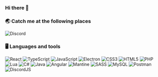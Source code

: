 ### Hi there 👋

<!--
**Molnlyck/Molnlyck** is a ✨ _special_ ✨ repository because its `README.md` (this file) appears on your GitHub profile.

Here are some ideas to get you started:

- 🔭 I’m currently working on ...
- 🌱 I’m currently learning ...
- 👯 I’m looking to collaborate on ...
- 🤔 I’m looking for help with ...
- 💬 Ask me about ...
- 📫 How to reach me: ...
- 😄 Pronouns: ...
- ⚡ Fun fact: ...
- https://github-readme-stats.vercel.app/api?username=Molnlyck&theme=github_dark&hide_border=true&include_all_commits=true&custom_title=Mollers%20Stats&count_private=true
-->

### 🌏 Catch me at the following places

![Discord](https://img.shields.io/badge/%40Moller-%235865F2?style=for-the-badge&logo=discord&logoColor=white)


### 🖥️ Languages and tools
![React](https://img.shields.io/badge/react-%2320232a.svg?style=flat&logo=react&logoColor=%2361DAFB) 
![TypeScript](https://img.shields.io/badge/typescript-%23007ACC.svg?style=flat&logo=typescript&logoColor=white) 
![JavaScript](https://img.shields.io/badge/javascript-%23323330.svg?style=flat&logo=javascript&logoColor=%23F7DF1E)
![Electron](https://img.shields.io/badge/electron-%2347848F?style=flat&logo=electron&logoColor=white)
![CSS3](https://img.shields.io/badge/css3-%231572B6.svg?style=flat&logo=css3&logoColor=white) 
![HTML5](https://img.shields.io/badge/html5-%23E34F26.svg?style=flat&logo=html5&logoColor=white) 
![PHP](https://img.shields.io/badge/php-%2320232a.svg?style=flat&logo=php&logoColor=%777BB4) 
![Lua](https://img.shields.io/badge/lua-%232C2D72?style=flat&logo=lua)
![C#](https://img.shields.io/badge/sharp-%23082125?style=flat&logo=sharp)
![Java](https://img.shields.io/badge/java-%2320232a.svg?style=flat&logo=java&logoColor=white) 
![Angular](https://img.shields.io/badge/angular-%23DD0031.svg?style=flat&logo=angular&logoColor=white) 
![Mantine](https://img.shields.io/badge/mantine-%23082125?style=flat&logo=mantine)
![SASS](https://img.shields.io/badge/SASS-hotpink.svg?style=flat&logo=SASS&logoColor=white) 
![MySQL](https://img.shields.io/badge/MySQL-%2300f.svg?style=flat&logo=mysql&logoColor=white) 
![Postman](https://img.shields.io/badge/Postman-FF6C37?style=flat&logo=postman&logoColor=white)
![DiscordJS](https://img.shields.io/badge/discordjs-%235865F2?style=flat&logo=discorddotjs&logoColor=white)
